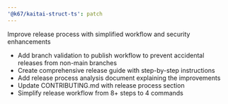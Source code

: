 ```yaml
---
'@k67/kaitai-struct-ts': patch
---
```


Improve release process with simplified workflow and security enhancements

- Add branch validation to publish workflow to prevent accidental releases from non-main branches
- Create comprehensive release guide with step-by-step instructions
- Add release process analysis document explaining the improvements
- Update CONTRIBUTING.md with release process section
- Simplify release workflow from 8+ steps to 4 commands
